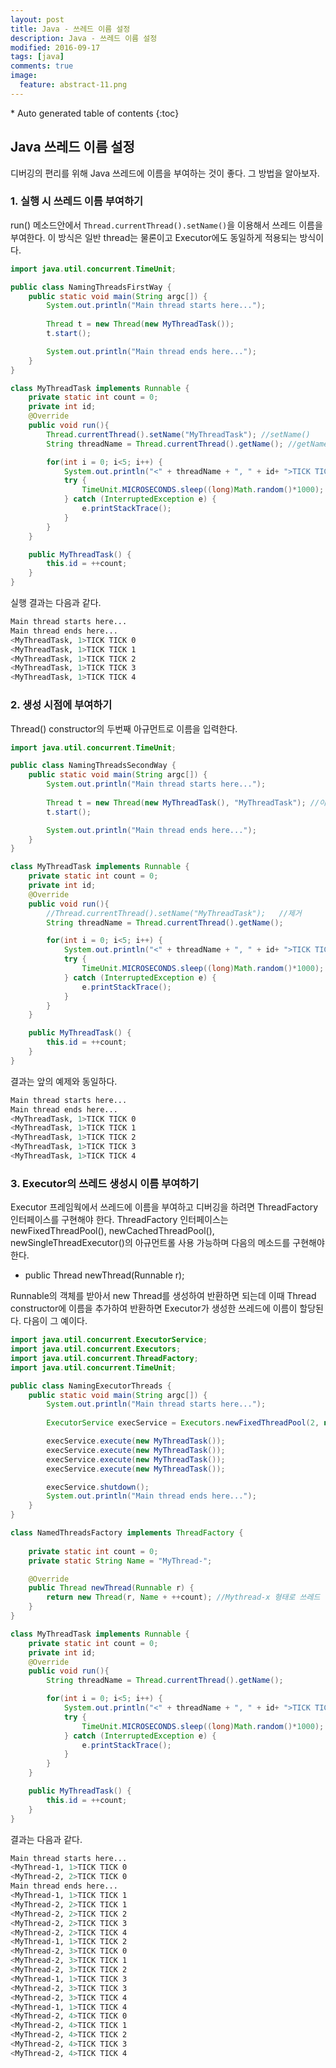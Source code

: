 ```yaml
---
layout: post
title: Java - 쓰레드 이름 설정
description: Java - 쓰레드 이름 설정
modified: 2016-09-17
tags: [java]
comments: true
image:
  feature: abstract-11.png
---
```


<section id="table-of-contents" class="toc">
<div id="drawer" markdown="1">
*  Auto generated table of contents
{:toc}
</div>
</section><!-- /#table-of-contents -->

## Java 쓰레드 이름 설정

디버깅의 편리를 위해 Java 쓰레드에 이름을 부여하는 것이 좋다. 그 방법을 알아보자. 

### 1. 실행 시 쓰레드 이름 부여하기 

run() 메소드안에서 `Thread.currentThread().setName()`을 이용해서 쓰레드 이름을 부여한다. 이 방식은 일반 thread는 물론이고 Executor에도 동일하게 적용되는 방식이다. 

```java
import java.util.concurrent.TimeUnit;

public class NamingThreadsFirstWay {
	public static void main(String argc[]) {
		System.out.println("Main thread starts here...");
		
		Thread t = new Thread(new MyThreadTask());
		t.start();

		System.out.println("Main thread ends here...");
	}
}

class MyThreadTask implements Runnable {	
	private static int count = 0;
	private int id;
	@Override
	public void run(){
		Thread.currentThread().setName("MyThreadTask");	//setName()
		String threadName = Thread.currentThread().getName(); //getName()

		for(int i = 0; i<5; i++) {
			System.out.println("<" + threadName + ", " + id+ ">TICK TICK " + i);
			try {
				TimeUnit.MICROSECONDS.sleep((long)Math.random()*1000);
			} catch (InterruptedException e) {
				e.printStackTrace();
			}
		}
	}

	public MyThreadTask() {
		this.id = ++count;
	}
}
```

실행 결과는 다음과 같다. 

```bash
Main thread starts here...
Main thread ends here...
<MyThreadTask, 1>TICK TICK 0
<MyThreadTask, 1>TICK TICK 1
<MyThreadTask, 1>TICK TICK 2
<MyThreadTask, 1>TICK TICK 3
<MyThreadTask, 1>TICK TICK 4
```

### 2. 생성 시점에 부여하기 

Thread() constructor의 두번째 아규먼트로 이름을 입력한다. 

```java
import java.util.concurrent.TimeUnit;

public class NamingThreadsSecondWay {
	public static void main(String argc[]) {
		System.out.println("Main thread starts here...");
		
		Thread t = new Thread(new MyThreadTask(), "MyThreadTask"); //이름 추가
		t.start();

		System.out.println("Main thread ends here...");
	}
}

class MyThreadTask implements Runnable {	
	private static int count = 0;
	private int id;
	@Override
	public void run(){
		//Thread.currentThread().setName("MyThreadTask");	//제거
		String threadName = Thread.currentThread().getName();

		for(int i = 0; i<5; i++) {
			System.out.println("<" + threadName + ", " + id+ ">TICK TICK " + i);
			try {
				TimeUnit.MICROSECONDS.sleep((long)Math.random()*1000);
			} catch (InterruptedException e) {
				e.printStackTrace();
			}
		}
	}

	public MyThreadTask() {
		this.id = ++count;
	}
}
```

결과는 앞의 예제와 동일하다. 

```bash
Main thread starts here...
Main thread ends here...
<MyThreadTask, 1>TICK TICK 0
<MyThreadTask, 1>TICK TICK 1
<MyThreadTask, 1>TICK TICK 2
<MyThreadTask, 1>TICK TICK 3
<MyThreadTask, 1>TICK TICK 4
```

### 3. Executor의 쓰레드 생성시 이름 부여하기

Executor 프레임웍에서 쓰레드에 이름을 부여하고 디버깅을 하려면 ThreadFactory 인터페이스를 구현해야 한다. 
ThreadFactory 인터페이스는 newFixedThreadPool(), newCachedThreadPool(), newSingleThreadExecutor()의 아규먼트롤 사용 가능하며 다음의 메소드를 구현해야 한다. 

- 	public Thread newThread(Runnable r);

Runnable의 객체를 받아서 new Thread를 생성하여 반환하면 되는데 이때 Thread constructor에 이름을 추가하여 반환하면 Executor가 생성한 쓰레드에 이름이 할당된다. 다음이 그 예이다. 


```java
import java.util.concurrent.ExecutorService;
import java.util.concurrent.Executors;
import java.util.concurrent.ThreadFactory;
import java.util.concurrent.TimeUnit;

public class NamingExecutorThreads {
	public static void main(String argc[]) {
		System.out.println("Main thread starts here...");
		
		ExecutorService execService = Executors.newFixedThreadPool(2, new NamedThreadsFactory()); 

		execService.execute(new MyThreadTask());
		execService.execute(new MyThreadTask());
		execService.execute(new MyThreadTask());
		execService.execute(new MyThreadTask());

		execService.shutdown();
		System.out.println("Main thread ends here...");
	}
}

class NamedThreadsFactory implements ThreadFactory {
	
	private static int count = 0;			
	private static String Name = "MyThread-";	

	@Override
	public Thread newThread(Runnable r) {
		return new Thread(r, Name + ++count); //Mythread-x 형태로 쓰레드 이름 설정
	}
}

class MyThreadTask implements Runnable {	
	private static int count = 0;
	private int id;
	@Override
	public void run(){
		String threadName = Thread.currentThread().getName();

		for(int i = 0; i<5; i++) {
			System.out.println("<" + threadName + ", " + id+ ">TICK TICK " + i);
			try {
				TimeUnit.MICROSECONDS.sleep((long)Math.random()*1000);
			} catch (InterruptedException e) {
				e.printStackTrace();
			}
		}
	}

	public MyThreadTask() {
		this.id = ++count;
	}
}
```

결과는 다음과 같다. 

```bash
Main thread starts here...
<MyThread-1, 1>TICK TICK 0
<MyThread-2, 2>TICK TICK 0
Main thread ends here...
<MyThread-1, 1>TICK TICK 1
<MyThread-2, 2>TICK TICK 1
<MyThread-2, 2>TICK TICK 2
<MyThread-2, 2>TICK TICK 3
<MyThread-2, 2>TICK TICK 4
<MyThread-1, 1>TICK TICK 2
<MyThread-2, 3>TICK TICK 0
<MyThread-2, 3>TICK TICK 1
<MyThread-2, 3>TICK TICK 2
<MyThread-1, 1>TICK TICK 3
<MyThread-2, 3>TICK TICK 3
<MyThread-2, 3>TICK TICK 4
<MyThread-1, 1>TICK TICK 4
<MyThread-2, 4>TICK TICK 0
<MyThread-2, 4>TICK TICK 1
<MyThread-2, 4>TICK TICK 2
<MyThread-2, 4>TICK TICK 3
<MyThread-2, 4>TICK TICK 4
```

